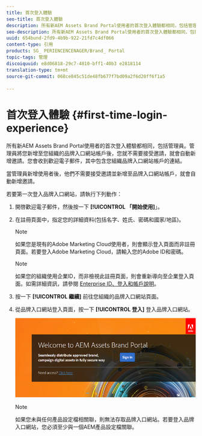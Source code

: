 ```yaml
---
title: 首次登入體驗
seo-title: 首次登入體驗
description: 所有新AEM Assets Brand Portal使用者的首次登入體驗都相同，包括管理員。管理員將您新增至您組織的品牌入口網站帳戶後，您就不需要接受邀請，就會自動新增邀請。您會收到歡迎電子郵件，其中包含您組織品牌入口網站帳戶的連結。
seo-description: 所有新AEM Assets Brand Portal使用者的首次登入體驗都相同，包括管理員。管理員將您新增至您組織的品牌入口網站帳戶後，您就不需要接受邀請，就會自動新增邀請。您會收到歡迎電子郵件，其中包含您組織品牌入口網站帳戶的連結。
uuid: 654bund-2fd9-4b9b-922-21fd7c4df066
content-type: 引用
products: SG_ PERIENCENCENAGER/Brand_ Portal
topic-tags: 管理
discoiquuid: e8d06818-29c7-4810-bff1-40b3 e2818114
translation-type: tm+mt
source-git-commit: 068ce845c51de48fb677f7bd09a2f6d20ff6f1a5

---
```



# 首次登入體驗 {#first-time-login-experience}

所有新AEM Assets Brand Portal使用者的首次登入體驗都相同，包括管理員。管理員將您新增至您組織的品牌入口網站帳戶後，您就不需要接受邀請，就會自動新增邀請。您會收到歡迎電子郵件，其中包含您組織品牌入口網站帳戶的連結。

當管理員新增使用者後，他們不需要接受邀請並新增至品牌入口網站帳戶，就會自動新增邀請。

若要第一次登入品牌入口網站，請執行下列動作：

1. 開啓歡迎電子郵件，然後按一下 **[!UICONTROL 「開始使用]**」。

2. 在註冊頁面中，指定您的詳細資料(包括名字、姓氏、密碼和國家/地區)。
   >[!NOTE]
   >
   >如果您是現有的Adobe Marketing Cloud使用者，則會顯示登入頁面而非註冊頁面。若要登入Adobe Marketing Cloud，請輸入您的Adobe ID和密碼。

   >[!NOTE]
   >
   >如果您的組織使用企業ID，而非檢視此註冊頁面，則會重新導向至企業登入頁面。如需詳細資訊，請參閱 [Enterprise ID、登入和帳戶說明](https://helpx.adobe.com/in/enterprise/kb/enterprise-id-faq.html)。

3. 按一下 **[!UICONTROL 繼續]** 前往您組織的品牌入口網站頁面。
4. 從品牌入口網站登入頁面，按一下 **[!UICONTROL 登入]** 登入品牌入口網站。

   ![品牌入口網站登入頁面](assets/signin-onboarding.png)

   >[!NOTE]
   >
   >如果您未與任何產品設定檔相關聯，則無法存取品牌入口網站。若要登入品牌入口網站，您必須至少與一個AEM產品設定檔關聯。
